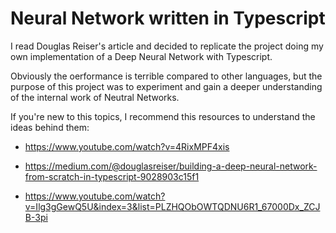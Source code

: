 # Neural Network written in Typescript 

I read Douglas Reiser's article and decided to replicate the project doing my own implementation of a Deep Neural Network with Typescript.

Obviously the oerformance is terrible compared to other languages, but the purpose of this project was to experiment and gain a deeper understanding of the internal work of Neutral Networks.

If you're new to this topics, I recommend this resources to understand the ideas behind them:

- https://www.youtube.com/watch?v=4RixMPF4xis

- https://medium.com/@douglasreiser/building-a-deep-neural-network-from-scratch-in-typescript-9028903c15f1

- https://www.youtube.com/watch?v=Ilg3gGewQ5U&index=3&list=PLZHQObOWTQDNU6R1_67000Dx_ZCJB-3pi
